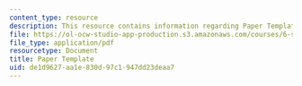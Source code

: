 ```yaml
---
content_type: resource
description: This resource contains information regarding Paper Template.
file: https://ol-ocw-studio-app-production.s3.amazonaws.com/courses/6-s079-nanomaker-spring-2013/de1d9627aa1e830d97c1947dd23deaa7_MIT6_S079S13_papertemp.pdf
file_type: application/pdf
resourcetype: Document
title: Paper Template
uid: de1d9627-aa1e-830d-97c1-947dd23deaa7
---
```


